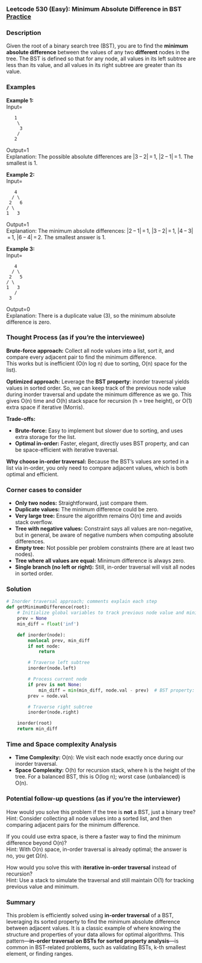 ### Leetcode 530 (Easy): Minimum Absolute Difference in BST [Practice](https://leetcode.com/problems/minimum-absolute-difference-in-bst)

### Description  
Given the root of a binary search tree (BST), you are to find the **minimum absolute difference** between the values of any two **different** nodes in the tree. The BST is defined so that for any node, all values in its left subtree are less than its value, and all values in its right subtree are greater than its value.

### Examples  

**Example 1:**  
Input=
```
   1
    \
     3
    /
   2
```
 Output=1  
 Explanation: The possible absolute differences are |3 − 2| = 1, |2 − 1| = 1. The smallest is 1.

**Example 2:**  
Input=
```
   4
  / \
 2   6
/ \
1   3
```
 Output=1  
 Explanation: The minimum absolute differences: |2 − 1| = 1, |3 − 2| = 1, |4 − 3| = 1, |6 − 4| = 2. The smallest answer is 1.

**Example 3:**  
Input=
```
   4
  / \
 2   5
/ \
1   3
   /
 3
```
 Output=0  
 Explanation: There is a duplicate value (3), so the minimum absolute difference is zero.

### Thought Process (as if you’re the interviewee)  
**Brute-force approach:** Collect all node values into a list, sort it, and compare every adjacent pair to find the minimum difference.  
This works but is inefficient (O(n log n) due to sorting, O(n) space for the list).

**Optimized approach:** Leverage the **BST property**: inorder traversal yields values in sorted order. So, we can keep track of the previous node value during inorder traversal and update the minimum difference as we go. This gives O(n) time and O(h) stack space for recursion (h = tree height), or O(1) extra space if iterative (Morris).

**Trade-offs:**  
- **Brute-force:** Easy to implement but slower due to sorting, and uses extra storage for the list.
- **Optimal in-order:** Faster, elegant, directly uses BST property, and can be space-efficient with iterative traversal.

**Why choose in-order traversal:** Because the BST’s values are sorted in a list via in-order, you only need to compare adjacent values, which is both optimal and efficient.

### Corner cases to consider  
- **Only two nodes:** Straightforward, just compare them.
- **Duplicate values:** The minimum difference could be zero.
- **Very large tree:** Ensure the algorithm remains O(n) time and avoids stack overflow.
- **Tree with negative values:** Constraint says all values are non-negative, but in general, be aware of negative numbers when computing absolute differences.
- **Empty tree:** Not possible per problem constraints (there are at least two nodes).
- **Tree where all values are equal:** Minimum difference is always zero.
- **Single branch (no left or right):** Still, in-order traversal will visit all nodes in sorted order.

### Solution

```python
# Inorder traversal approach; comments explain each step
def getMinimumDifference(root):
    # Initialize global variables to track previous node value and minimum difference
    prev = None
    min_diff = float('inf')

    def inorder(node):
        nonlocal prev, min_diff
        if not node:
            return

        # Traverse left subtree
        inorder(node.left)

        # Process current node
        if prev is not None:
            min_diff = min(min_diff, node.val - prev)  # BST property: prev < node.val
        prev = node.val

        # Traverse right subtree
        inorder(node.right)

    inorder(root)
    return min_diff
```

### Time and Space complexity Analysis  

- **Time Complexity:** O(n): We visit each node exactly once during our inorder traversal.
- **Space Complexity:** O(h) for recursion stack, where h is the height of the tree. For a balanced BST, this is O(log n); worst case (unbalanced) is O(n).

### Potential follow-up questions (as if you’re the interviewer)  

How would you solve this problem if the tree is **not** a BST, just a binary tree?  
 Hint: Consider collecting all node values into a sorted list, and then comparing adjacent pairs for the minimum difference.

If you could use extra space, is there a faster way to find the minimum difference beyond O(n)?  
 Hint: With O(n) space, in-order traversal is already optimal; the answer is no, you get Ω(n).

How would you solve this with **iterative in-order traversal** instead of recursion?  
 Hint: Use a stack to simulate the traversal and still maintain O(1) for tracking previous value and minimum.

### Summary  
This problem is efficiently solved using **in-order traversal** of a BST, leveraging its sorted property to find the minimum absolute difference between adjacent values. It is a classic example of where knowing the structure and properties of your data allows for optimal algorithms. This pattern—**in-order traversal on BSTs for sorted property analysis**—is common in BST-related problems, such as validating BSTs, k-th smallest element, or finding ranges.